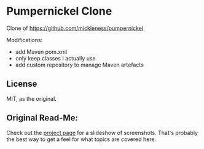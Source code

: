 # Pumpernickel Clone

Clone of https://github.com/mickleness/pumpernickel

Modifications:

- add Maven pom.xml
- only keep classes I actually use
- add custom repository to manage Maven artefacts

## License

MIT, as the original.

## Original Read-Me:

Check out the [project page](https://mickleness.github.io/pumpernickel/) for a slideshow of screenshots. That's probably the best way to get a feel for what topics are covered here.